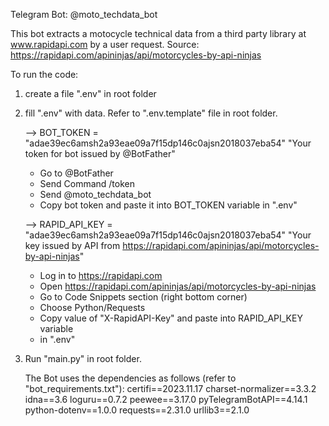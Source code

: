 Telegram Bot: @moto_techdata_bot

This bot extracts a motocycle technical data from a third party library at 
www.rapidapi.com by a user request.
Source: https://rapidapi.com/apininjas/api/motorcycles-by-api-ninjas

To run the code:
1. create a file ".env" in root folder
2. fill ".env" with data. Refer to ".env.template" file in root folder.

    
    --> BOT_TOKEN =  "adae39ec6amsh2a93eae09a7f15dp146c0ajsn2018037eba54"
        "Your token for bot issued by @BotFather"
     - Go to @BotFather
     - Send Command /token
     - Send @moto_techdata_bot 
     - Copy bot token and paste it into BOT_TOKEN variable in ".env"
   
    
     --> RAPID_API_KEY =
        "adae39ec6amsh2a93eae09a7f15dp146c0ajsn2018037eba54"
        "Your key issued by API from
        https://rapidapi.com/apininjas/api/motorcycles-by-api-ninjas"
     - Log in to https://rapidapi.com
     - Open https://rapidapi.com/apininjas/api/motorcycles-by-api-ninjas
     - Go to Code Snippets section (right bottom corner)
     - Choose Python/Requests
     - Copy value of "X-RapidAPI-Key" and paste into RAPID_API_KEY variable
     - in ".env"

3. Run "main.py" in root folder.


    The Bot uses the dependencies as follows (refer to "bot_requirements.txt"):
        certifi==2023.11.17
        charset-normalizer==3.3.2
        idna==3.6
        loguru==0.7.2
        peewee==3.17.0
        pyTelegramBotAPI==4.14.1
        python-dotenv==1.0.0
        requests==2.31.0
        urllib3==2.1.0
